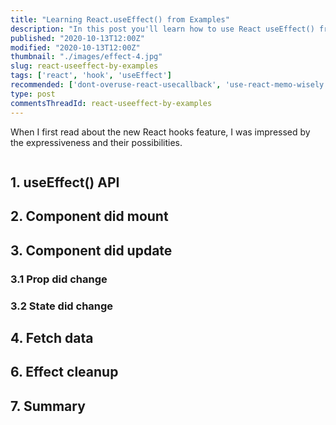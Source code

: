 ```yaml
---
title: "Learning React.useEffect() from Examples"
description: "In this post you'll learn how to use React useEffect() from examples."
published: "2020-10-13T12:00Z"
modified: "2020-10-13T12:00Z"
thumbnail: "./images/effect-4.jpg"
slug: react-useeffect-by-examples
tags: ['react', 'hook', 'useEffect']
recommended: ['dont-overuse-react-usecallback', 'use-react-memo-wisely']
type: post
commentsThreadId: react-useeffect-by-examples
---
```


When I first read about the new React hooks feature, I was impressed by the expressiveness and their possibilities.  

```toc
```

## 1. useEffect() API

## 2. Component did mount

## 3. Component did update

### 3.1 Prop did change

### 3.2 State did change

## 4. Fetch data

## 6. Effect cleanup

## 7. Summary